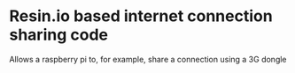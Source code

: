 # Resin.io based internet connection sharing code

Allows a raspberry pi to, for example, share a connection using a 3G dongle